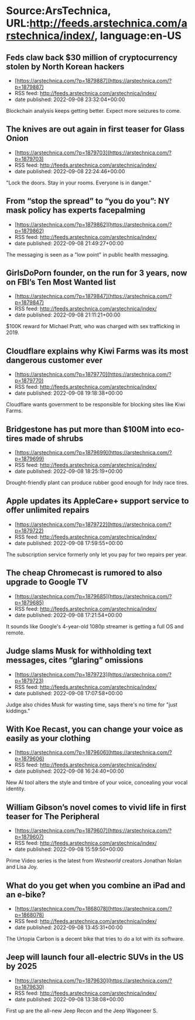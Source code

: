 # Source:ArsTechnica, URL:http://feeds.arstechnica.com/arstechnica/index/, language:en-US

## Feds claw back $30 million of cryptocurrency stolen by North Korean hackers
 - [https://arstechnica.com/?p=1879887](https://arstechnica.com/?p=1879887)
 - RSS feed: http://feeds.arstechnica.com/arstechnica/index/
 - date published: 2022-09-08 23:32:04+00:00

Blockchain analysis keeps getting better. Expect more seizures to come.

## The knives are out again in first teaser for Glass Onion
 - [https://arstechnica.com/?p=1879703](https://arstechnica.com/?p=1879703)
 - RSS feed: http://feeds.arstechnica.com/arstechnica/index/
 - date published: 2022-09-08 22:24:46+00:00

"Lock the doors. Stay in your rooms. Everyone is in danger."

## From “stop the spread” to “you do you”: NY mask policy has experts facepalming
 - [https://arstechnica.com/?p=1879862](https://arstechnica.com/?p=1879862)
 - RSS feed: http://feeds.arstechnica.com/arstechnica/index/
 - date published: 2022-09-08 21:49:27+00:00

The messaging is seen as a "low point" in public health messaging.

## GirlsDoPorn founder, on the run for 3 years, now on FBI’s Ten Most Wanted list
 - [https://arstechnica.com/?p=1879847](https://arstechnica.com/?p=1879847)
 - RSS feed: http://feeds.arstechnica.com/arstechnica/index/
 - date published: 2022-09-08 21:11:21+00:00

$100K reward for Michael Pratt, who was charged with sex trafficking in 2019.

## Cloudflare explains why Kiwi Farms was its most dangerous customer ever
 - [https://arstechnica.com/?p=1879770](https://arstechnica.com/?p=1879770)
 - RSS feed: http://feeds.arstechnica.com/arstechnica/index/
 - date published: 2022-09-08 19:18:38+00:00

Cloudflare wants government to be responsible for blocking sites like Kiwi Farms.

## Bridgestone has put more than $100M into eco-tires made of shrubs
 - [https://arstechnica.com/?p=1879699](https://arstechnica.com/?p=1879699)
 - RSS feed: http://feeds.arstechnica.com/arstechnica/index/
 - date published: 2022-09-08 18:25:19+00:00

Drought-friendly plant can produce rubber good enough for Indy race tires.

## Apple updates its AppleCare+ support service to offer unlimited repairs
 - [https://arstechnica.com/?p=1879722](https://arstechnica.com/?p=1879722)
 - RSS feed: http://feeds.arstechnica.com/arstechnica/index/
 - date published: 2022-09-08 17:59:55+00:00

The subscription service formerly only let you pay for two repairs per year.

## The cheap Chromecast is rumored to also upgrade to Google TV
 - [https://arstechnica.com/?p=1879685](https://arstechnica.com/?p=1879685)
 - RSS feed: http://feeds.arstechnica.com/arstechnica/index/
 - date published: 2022-09-08 17:21:54+00:00

It sounds like Google's 4-year-old 1080p streamer is getting a full OS and remote.

## Judge slams Musk for withholding text messages, cites “glaring” omissions
 - [https://arstechnica.com/?p=1879723](https://arstechnica.com/?p=1879723)
 - RSS feed: http://feeds.arstechnica.com/arstechnica/index/
 - date published: 2022-09-08 17:07:58+00:00

Judge also chides Musk for wasting time, says there's no time for "just kiddings."

## With Koe Recast, you can change your voice as easily as your clothing
 - [https://arstechnica.com/?p=1879606](https://arstechnica.com/?p=1879606)
 - RSS feed: http://feeds.arstechnica.com/arstechnica/index/
 - date published: 2022-09-08 16:24:40+00:00

New AI tool alters the style and timbre of your voice, concealing your vocal identity.

## William Gibson’s novel comes to vivid life in first teaser for The Peripheral
 - [https://arstechnica.com/?p=1879607](https://arstechnica.com/?p=1879607)
 - RSS feed: http://feeds.arstechnica.com/arstechnica/index/
 - date published: 2022-09-08 15:59:50+00:00

Prime Video series is the latest from <em>Westworld</em> creators Jonathan Nolan and Lisa Joy.

## What do you get when you combine an iPad and an e-bike?
 - [https://arstechnica.com/?p=1868078](https://arstechnica.com/?p=1868078)
 - RSS feed: http://feeds.arstechnica.com/arstechnica/index/
 - date published: 2022-09-08 13:45:31+00:00

The Urtopia Carbon is a decent bike that tries to do a lot with its software.

## Jeep will launch four all-electric SUVs in the US by 2025
 - [https://arstechnica.com/?p=1879630](https://arstechnica.com/?p=1879630)
 - RSS feed: http://feeds.arstechnica.com/arstechnica/index/
 - date published: 2022-09-08 13:38:08+00:00

First up are the all-new Jeep Recon and the Jeep Wagoneer S.

